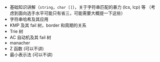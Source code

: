 - 基础知识讲解（`string`，`char []`），关于字符串匹配的暴力 (lcs, lcp) 等
  （考虑到面向选手水平可能只有省三，可能需要大概提一下这些）
- 字符串哈希及其应用
- KMP 及其 fail 树，border 和周期的关系
- Trie 树
- AC 自动机及其 fail 树
- manacher
- Z 函数 (可以不讲)
- 最小表示法 (可以不讲)